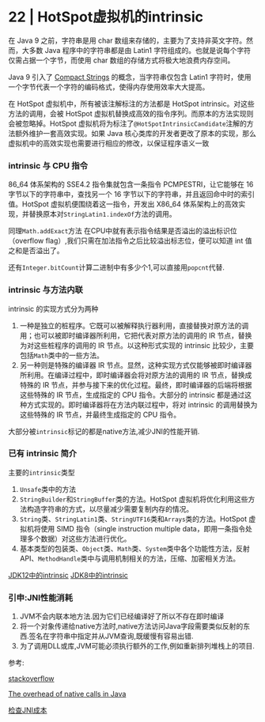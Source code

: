 # 22 | HotSpot虚拟机的intrinsic

在 Java 9 之前，字符串是用 char 数组来存储的，主要为了支持非英文字符。然而，大多数 Java 程序中的字符串都是由 Latin1 字符组成的。也就是说每个字符仅需占据一个字节，而使用 char 数组的存储方式将极大地浪费内存空间。

Java 9 引入了 [Compact Strings](http://openjdk.java.net/jeps/254) 的概念，当字符串仅包含 Latin1 字符时，使用一个字节代表一个字符的编码格式，使得内存使用效率大大提高。

在 HotSpot 虚拟机中，所有被该注解标注的方法都是 HotSpot intrinsic。对这些方法的调用，会被 HotSpot 虚拟机替换成高效的指令序列。而原本的方法实现则会被忽略掉。HotSpot 虚拟机将为标注了`@HotSpotIntrinsicCandidate`注解的方法额外维护一套高效实现。如果 Java 核心类库的开发者更改了原本的实现，那么虚拟机中的高效实现也需要进行相应的修改，以保证程序语义一致

### intrinsic 与 CPU 指令

86_64 体系架构的 SSE4.2 指令集就包含一条指令 PCMPESTRI，让它能够在 16 字节以下的字符串中，查找另一个 16 字节以下的字符串，并且返回命中时的索引值。HotSpot 虚拟机便围绕着这一指令，开发出 X86_64 体系架构上的高效实现，并替换原本对`StringLatin1.indexOf`方法的调用。

同理`Math.addExact`方法 在CPU中就有表示指令结果是否溢出的溢出标识位（overflow flag）,我们只需在加法指令之后比较溢出标志位，便可以知道 int 值之和是否溢出了。

还有`Integer.bitCount`计算二进制中有多少个1,可以直接用`popcnt`代替.

### intrinsic 与方法内联

intrinsic 的实现方式分为两种

1. 一种是独立的桩程序。它既可以被解释执行器利用，直接替换对原方法的调用；也可以被即时编译器所利用，它把代表对原方法的调用的 IR 节点，替换为对这些桩程序的调用的 IR 节点。以这种形式实现的 intrinsic 比较少，主要包括`Math`类中的一些方法。
2. 另一种则是特殊的编译器 IR 节点。显然，这种实现方式仅能够被即时编译器所利用。在编译过程中，即时编译器会将对原方法的调用的 IR 节点，替换成特殊的 IR 节点，并参与接下来的优化过程。最终，即时编译器的后端将根据这些特殊的 IR 节点，生成指定的 CPU 指令。大部分的 intrinsic 都是通过这种方式实现的。即时编译器将在方法内联过程中，将对 intrinsic 的调用替换为这些特殊的 IR 节点，并最终生成指定的 CPU 指令。

大部分被`intrinsic`标记的都是native方法,减少JNI的性能开销.

### 已有 intrinsic 简介

主要的`intrinsic`类型

1. `Unsafe`类中的方法
2. `StringBuilder`和`StringBuffer`类的方法。HotSpot 虚拟机将优化利用这些方法构造字符串的方式，以尽量减少需要复制内存的情况。
3. `String`类、`StringLatin1`类、`StringUTF16`类和`Arrays`类的方法。HotSpot 虚拟机将使用 SIMD 指令（single instruction multiple data，即用一条指令处理多个数据）对这些方法进行优化。
4. 基本类型的包装类、`Object`类、`Math`类、`System`类中各个功能性方法，反射 API、`MethodHandle`类中与调用机制相关的方法，压缩、加密相关方法。

[JDK12中的intrinsic]( http://hg.openjdk.java.net/jdk/hs/file/46dc568d6804/src/hotspot/share/classfile/vmSymbols.hpp#l727)
[JDK8中的intrinsic]( http://hg.openjdk.java.net/jdk8u/jdk8u/hotspot/file/2af8917ffbee/src/share/vm/classfile/vmSymbols.hpp#l647)



### 引申:JNI性能消耗

1. JVM不会内联本地方法.因为它们已经编译好了所以不存在即时编译
2. 将一个对象传递给native方法时,native方法访问Java字段需要类似反射的东西.签名在字符串中指定并从JVM查询,既缓慢有容易出错.
3. 为了调用DLL或库,JVM可能必须执行额外的工作,例如重新排列堆栈上的项目.



参考:

[stackoverflow](https://stackoverflow.com/questions/7699020/what-makes-jni-calls-slow)

[The overhead of native calls in Java](https://www.javamex.com/tutorials/jni/overhead.shtml)

[检查JNI成本](http://www.mastercorp.free.fr/Ing1/Cours/Java/java_lesson1/doc/Tutorial/performance/JPNativeCode_fm.htm)
